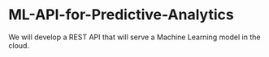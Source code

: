 # ML-API-for-Predictive-Analytics
We will develop a REST API that will serve a Machine Learning model in the cloud.
